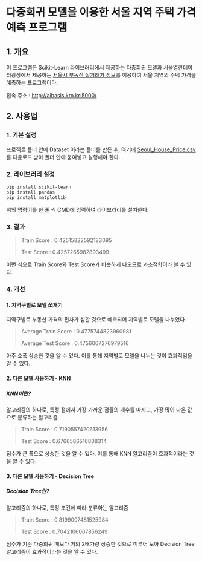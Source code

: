 # 다중회귀 모델을 이용한 서울 지역 주택 가격 예측 프로그램
## 1. 개요
이 프로그램은 Scikit-Learn 라이브러리에서 제공하는 다중회귀 모델과 서울열린데이터광장에서 제공하는 [서울시 부동산 실거래가 정보](https://data.seoul.go.kr/dataList/OA-21275/S/1/datasetView.do)를 이용하여 서울 지역의 주택 가격을 예측하는 프로그램이다.

접속 주소 : http://aibasis.kro.kr:5000/

## 2. 사용법
### 1. 기본 설정
프로젝트 폴더 안에 Dataset 이라는 폴더를 만든 후, 여기에 [Seoul_House_Price.csv](https://drive.google.com/file/d/1mCtFQX-__AS8-88yXl4WCxcuIhsSeiYh/view?usp=sharing)를 다운로드 받아 폴더 안에 붙여넣고 실행해야 한다.

### 2. 라이브러리 설정
```
pip install scikit-learn
pip install pandas
pip install matplotlib
```
위의 명령어를 한 줄 씩 CMD에 입력하여 라이브러리를 설치한다.

### 3. 결과
> Train Score : 0.42515822592183095
> 
> Test Score : 0.4257265982893499

이런 식으로 Train Score와 Test Score가 비슷하게 나오므로 과소적합이라 볼 수 있다.

### 4. 개선
#### 1. 지역구별로 모델 쪼개기
지역구별로 부동산 가격의 편차가 심할 것으로 예측되어 지역별로 모델을 나누었다.
> Average Train Score : 0.4775744823960981
> 
> Average Test Score : 0.4756067276979516

아주 소폭 상승한 것을 알 수 있다. 이를 통해 지역별로 모델을 나누는 것이 효과적임을 알 수 있다.

#### 2. 다른 모델 사용하기 - KNN
##### KNN이란?
알고리즘의 하나로, 특정 점에서 가장 가까운 점들의 개수를 따지고, 가장 많이 나온 값으로 분류하는 알고리즘


> Train Score : 0.7190557420613956
> 
> Test Score : 0.6766586516808314

점수가 큰 폭으로 상승한 것을 알 수 있다. 이를 통해 KNN 알고리즘이 효과적이라는 것을 알 수 있다.

#### 3. 다른 모델 사용하기 - Decision Tree
##### Decision Tree란?
알고리즘의 하나로, 특정 조건에 따라 분류하는 알고리즘

> Train Score : 0.8199007481525984
> 
> Test Score : 0.7042106067856249

점수가 기존 다중회귀 때보다 거의 2배가량 상승한 것으로 미루어 보아 Decision Tree 알고리즘이 효과적이라는 것을 알 수 있다.